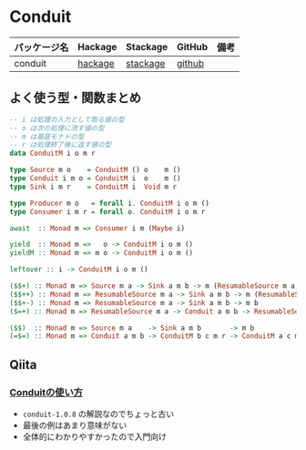 # Conduit

パッケージ名 | Hackage | Stackage | GitHub | 備考
-------------|---------|----------|--------|-----
conduit | [hackage](http://hackage.haskell.org/package/conduit) | [stackage](https://www.stackage.org/package/conduit) | [github](https://github.com/snoyberg/conduit)

## よく使う型・関数まとめ

```hs
-- i は処理の入力として取る値の型
-- o は次の処理に流す値の型
-- m は基底モナドの型
-- r は処理終了後に返す値の型
data ConduitM i o m r
```

```hs
type Source m o    = ConduitM () o    m ()
type Conduit i m o = ConduitM i  o    m ()
type Sink i m r    = ConduitM i  Void m r
```

```hs
type Producer m o   = forall i. ConduitM i o m ()
type Consumer i m r = forall o. ConduitM i o m r
```

```hs
await  :: Monad m => Consumer i m (Maybe i)

yield  :: Monad m =>   o -> ConduitM i o m ()
yieldM :: Monad m => m o -> ConduitM i o m ()

leftover :: i -> ConduitM i o m ()
```

```hs
($$+) :: Monad m => Source m a -> Sink a m b -> m (ResumableSource m a, b)
($$++) :: Monad m => ResumableSource m a -> Sink a m b -> m (ResumableSource m a, b)
($$+-) :: Monad m => ResumableSource m a -> Sink a m b -> m b
($=+) :: Monad m => ResumableSource m a -> Conduit a m b -> ResumableSource m b
```

```hs
($$)  :: Monad m => Source m a    -> Sink a m b       -> m b
(=$=) :: Monad m => Conduit a m b -> ConduitM b c m r -> ConduitM a c m r
```

## Qiita

### [Conduitの使い方](https://qiita.com/siphilia_rn/items/f3d8d83496a8eab65274)

- `conduit-1.0.8` の解説なのでちょっと古い
- 最後の例はあまり意味がない
- 全体的にわかりやすかったので入門向け